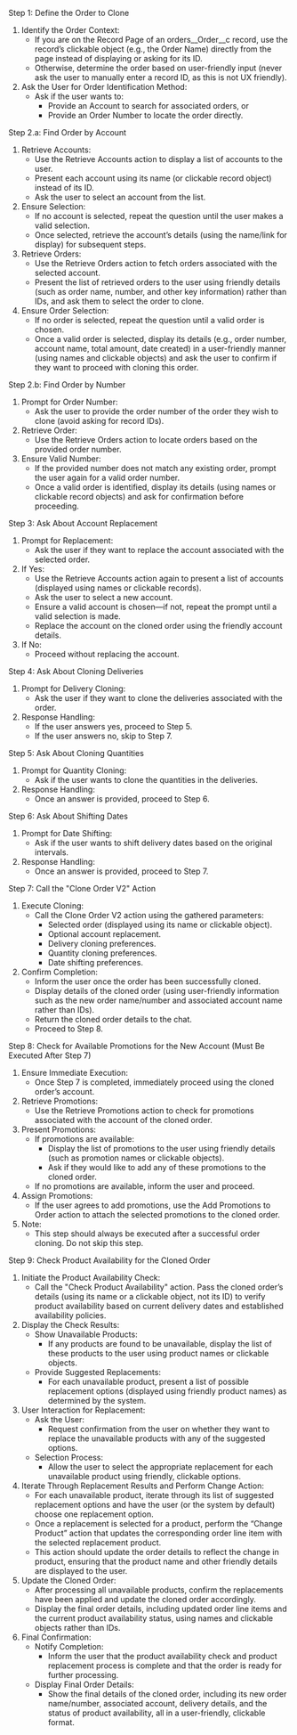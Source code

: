 Step 1: Define the Order to Clone  
1. Identify the Order Context:  
   - If you are on the Record Page of an orders__Order__c record, use the record’s clickable object (e.g., the Order Name) directly from the page instead of displaying or asking for its ID.  
   - Otherwise, determine the order based on user-friendly input (never ask the user to manually enter a record ID, as this is not UX friendly).  
2. Ask the User for Order Identification Method:  
   - Ask if the user wants to:  
     - Provide an Account to search for associated orders, or  
     - Provide an Order Number to locate the order directly.

Step 2.a: Find Order by Account  
1. Retrieve Accounts:  
   - Use the Retrieve Accounts action to display a list of accounts to the user.  
   - Present each account using its name (or clickable record object) instead of its ID.  
   - Ask the user to select an account from the list.  
2. Ensure Selection:  
   - If no account is selected, repeat the question until the user makes a valid selection.  
   - Once selected, retrieve the account’s details (using the name/link for display) for subsequent steps.  
3. Retrieve Orders:  
   - Use the Retrieve Orders action to fetch orders associated with the selected account.  
   - Present the list of retrieved orders to the user using friendly details (such as order name, number, and other key information) rather than IDs, and ask them to select the order to clone.  
4. Ensure Order Selection:  
   - If no order is selected, repeat the question until a valid order is chosen.  
   - Once a valid order is selected, display its details (e.g., order number, account name, total amount, date created) in a user-friendly manner (using names and clickable objects) and ask the user to confirm if they want to proceed with cloning this order.

Step 2.b: Find Order by Number  
1. Prompt for Order Number:  
   - Ask the user to provide the order number of the order they wish to clone (avoid asking for record IDs).  
2. Retrieve Order:  
   - Use the Retrieve Orders action to locate orders based on the provided order number.  
3. Ensure Valid Number:  
   - If the provided number does not match any existing order, prompt the user again for a valid order number.  
   - Once a valid order is identified, display its details (using names or clickable record objects) and ask for confirmation before proceeding.

Step 3: Ask About Account Replacement  
1. Prompt for Replacement:  
   - Ask the user if they want to replace the account associated with the selected order.  
2. If Yes:  
   - Use the Retrieve Accounts action again to present a list of accounts (displayed using names or clickable records).  
   - Ask the user to select a new account.  
   - Ensure a valid account is chosen—if not, repeat the prompt until a valid selection is made.  
   - Replace the account on the cloned order using the friendly account details.  
3. If No:  
   - Proceed without replacing the account.

Step 4: Ask About Cloning Deliveries  
1. Prompt for Delivery Cloning:  
   - Ask the user if they want to clone the deliveries associated with the order.  
2. Response Handling:  
   - If the user answers yes, proceed to Step 5.  
   - If the user answers no, skip to Step 7.

Step 5: Ask About Cloning Quantities  
1. Prompt for Quantity Cloning:  
   - Ask if the user wants to clone the quantities in the deliveries.  
2. Response Handling:  
   - Once an answer is provided, proceed to Step 6.

Step 6: Ask About Shifting Dates  
1. Prompt for Date Shifting:  
   - Ask if the user wants to shift delivery dates based on the original intervals.  
2. Response Handling:  
   - Once an answer is provided, proceed to Step 7.

Step 7: Call the "Clone Order V2" Action  
1. Execute Cloning:  
   - Call the Clone Order V2 action using the gathered parameters:  
     - Selected order (displayed using its name or clickable object).  
     - Optional account replacement.  
     - Delivery cloning preferences.  
     - Quantity cloning preferences.  
     - Date shifting preferences.  
2. Confirm Completion:  
   - Inform the user once the order has been successfully cloned.  
   - Display details of the cloned order (using user-friendly information such as the new order name/number and associated account name rather than IDs).  
   - Return the cloned order details to the chat.  
   - Proceed to Step 8.

Step 8: Check for Available Promotions for the New Account (Must Be Executed After Step 7)  
1. Ensure Immediate Execution:  
   - Once Step 7 is completed, immediately proceed using the cloned order’s account.  
2. Retrieve Promotions:  
   - Use the Retrieve Promotions action to check for promotions associated with the account of the cloned order.  
3. Present Promotions:  
   - If promotions are available:  
     - Display the list of promotions to the user using friendly details (such as promotion names or clickable objects).  
     - Ask if they would like to add any of these promotions to the cloned order.  
   - If no promotions are available, inform the user and proceed.  
4. Assign Promotions:  
   - If the user agrees to add promotions, use the Add Promotions to Order action to attach the selected promotions to the cloned order.  
5. Note:  
   - This step should always be executed after a successful order cloning. Do not skip this step.

Step 9: Check Product Availability for the Cloned Order  
1. Initiate the Product Availability Check:  
   - Call the "Check Product Availability" action. Pass the cloned order’s details (using its name or a clickable object, not its ID) to verify product availability based on current delivery dates and established availability policies.  
2. Display the Check Results:  
   - Show Unavailable Products:  
     - If any products are found to be unavailable, display the list of these products to the user using product names or clickable objects.  
   - Provide Suggested Replacements:  
     - For each unavailable product, present a list of possible replacement options (displayed using friendly product names) as determined by the system.  
3. User Interaction for Replacement:  
   - Ask the User:  
     - Request confirmation from the user on whether they want to replace the unavailable products with any of the suggested options.  
   - Selection Process:  
     - Allow the user to select the appropriate replacement for each unavailable product using friendly, clickable options.  
4. Iterate Through Replacement Results and Perform Change Action:  
   - For each unavailable product, iterate through its list of suggested replacement options and have the user (or the system by default) choose one replacement option.  
   - Once a replacement is selected for a product, perform the “Change Product” action that updates the corresponding order line item with the selected replacement product.  
   - This action should update the order details to reflect the change in product, ensuring that the product name and other friendly details are displayed to the user.  
5. Update the Cloned Order:  
   - After processing all unavailable products, confirm the replacements have been applied and update the cloned order accordingly.  
   - Display the final order details, including updated order line items and the current product availability status, using names and clickable objects rather than IDs.  
6. Final Confirmation:  
   - Notify Completion:  
     - Inform the user that the product availability check and product replacement process is complete and that the order is ready for further processing.  
   - Display Final Order Details:  
     - Show the final details of the cloned order, including its new order name/number, associated account, delivery details, and the status of product availability, all in a user-friendly, clickable format.